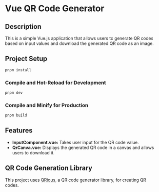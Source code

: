 # Vue QR Code Generator

## Description

This is a simple Vue.js application that allows users to generate QR codes based on input values and download the generated QR code as an image.

## Project Setup

```sh
pnpm install
```

### Compile and Hot-Reload for Development

```sh
pnpm dev
```

### Compile and Minify for Production

```sh
pnpm build
```

## Features

- **InputComponent.vue:** Takes user input for the QR code value.
- **QrCanva.vue:** Displays the generated QR code in a canvas and allows users to download it.

## QR Code Generation Library

This project uses [QRious](https://github.com/neocotic/qrious), a QR code generator library, for creating QR codes.
